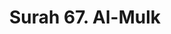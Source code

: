 ---
title       : "Surah 67. Al-Mulk"
DATE        : 7/25/2018 9:18:18 AM
draft       : false
TYPE        : "quran"

BookCode    : "ARB"
SurahNumber : "67"
TotalAyah   : "30"
---